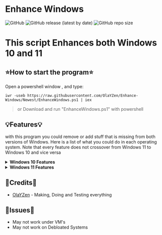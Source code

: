 # **Enhance Windows**
![GitHub](https://img.shields.io/github/license/OlaYZen/Enhance-Windows?color=gree&style=for-the-badge)
![GitHub release (latest by date)](https://img.shields.io/github/v/release/OlaYZen/Enhance-Windows?style=for-the-badge)
![GitHub repo size](https://img.shields.io/github/repo-size/OlaYZen/Enhance-Windows?color=orange&style=for-the-badge)

# This script Enhances both Windows 10 and 11

## ⭐**How to start the program**⭐

Open a powershell window , and type: 
```
iwr -useb https://raw.githubusercontent.com/OlaYZen/Enhance-Windows/Newest/EnhanceWindows.ps1 | iex
```
> or Download and run "EnhanceWindows.ps1" with powershell

## 💡Features💡
with this program you could remove or add stuff that is missing from both versions of Windows. Here is a list of what you could do in each operating system. Note that every feature does not crossover from Windows 11 to Windows 10 and vice versa

<details>
 <summary><b>Windows 10 Features</b></summary>

    - Taskbar settings
    - Windows Explorer settings
    - Debloat Windows 10
    - Installing Programs
    - Windows and Program Updates
    - Taskbar Clock Display Seconds
    - Remove Aero Shake
 </details>

<details>
 <summary><b>Windows 11 Features</b></summary>

    - Windows 10 Right Click
    - Windows 11 Start menu adjustments
    - Fix Taskbar pinned apps and location
    - Windows Explorer settings
    - Debloat Windows 11
    - Windows Explorer tabs before release
    - Installing Programs
    - Windows and Program Updates
    - Remove Aero Shake
 </details>

## 📍Credits📍
- [OlaYZen](https://github.com/OlaYZen) - Making, Doing and Testing everything

## 🤔Issues🤔
- May not work under VM's
- May not work on Debloated Systems
